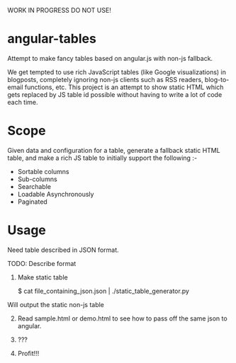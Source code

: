 WORK IN PROGRESS DO NOT USE!

angular-tables
==============

Attempt to make fancy tables based on angular.js with non-js fallback.

We get tempted to use rich JavaScript tables (like Google visualizations) in blogposts, completely ignoring non-js clients such as RSS readers, blog-to-email functions, etc. This project is an attempt to show static HTML which gets replaced by JS table id possible without having to write a lot of code each time.

Scope
=====

Given data and configuration for a table, generate a fallback static HTML table, and make a rich JS table to initially support the following :-

* Sortable columns
* Sub-columns
* Searchable
* Loadable Asynchronously
* Paginated

Usage
=====

Need table described in JSON format.

TODO: Describe format

1. Make static table

	$ cat file_containing_json.json | ./static_table_generator.py

Will output the static non-js table

2. Read sample.html or demo.html to see how to pass off the same json to angular.

3. ???

4. Profit!!!